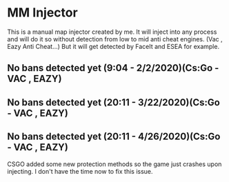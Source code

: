 # MM Injector

This is a manual map injector created by me. It will inject into any process and will do it so without detection from low
to mid anti cheat engines. (Vac , Eazy Anti Cheat...) But it will get detected by FaceIt and ESEA for example.

## No bans detected yet (9:04 - 2/2/2020)(Cs:Go - VAC , EAZY)
## No bans detected yet (20:11 - 3/22/2020)(Cs:Go - VAC , EAZY)
## No bans detected yet (20:11 - 4/26/2020)(Cs:Go - VAC , EAZY)
CSGO added some new protection methods so the game just crashes upon injecting. I don't have the time now to fix this issue.
